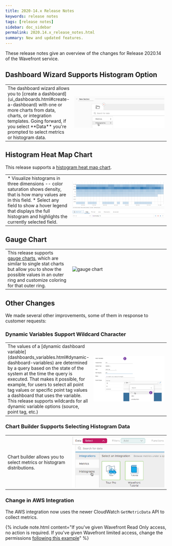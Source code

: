 ```yaml
---
title: 2020-14.x Release Notes
keywords: release notes
tags: [release notes]
sidebar: doc_sidebar
permalink: 2020.14.x_release_notes.html
summary: New and updated features.
---
```


These release notes give an overview of the changes for Release 2020.14 of the Wavefront service.

## Dashboard Wizard Supports Histogram Option

<table style="width: 100%;">
<tbody>
<tr>
<td width="40%" markdown="span">The dashboard wizard allows you to [create a dashboard](ui_dashboards.html#create-a-dashboard) with one or more charts from data, charts, or integration templates. Going forward, if you select **Data** you're prompted to select metrics or histogram data.
</td>
<td width="60%"><img src="/images/create_dashboard_from_histogram.png" alt="Create dashboard from histogram"/>
</td>
</tr>
</tbody>
</table>

## Histogram Heat Map Chart

This release supports a [histogram heat map chart](visualize_histograms.html#visualize-histogram-distributions-in-a-heat-map).

<table style="width: 100%;">
<tbody>
<tr>
<td width="40%" markdown="span">* Visualize histograms in three dimensions -- color saturation shows density, that is how many values are in this field.
* Select any field to show a hover legend that displays the full histogram and highlights the currently selected field.
</td>
<td width="60%"><img src="images/heat_map.png" alt="histogram heat map">
</td>
</tr>
</tbody>
</table>


## Gauge Chart


<table style="width: 100%;">
<tbody>
<tr>
<td width="40%" markdown="span">This release supports <a href="ui_chart_reference.html#gauge-chart">gauge charts</a>, which are similar to single stat charts but allow you to show the possible values in an outer ring and customize coloring for that outer ring.
</td>
<td width="60%"><img src="images/TBD.png" alt="gauge chart">
</td>
</tr>
</tbody>
</table>

## Other Changes

We made several other improvements, some of them in response to customer requests:

### Dynamic Variables Support Wildcard Character

<table style="width: 100%;">
<tbody>
<tr>
<td width="40%" markdown="span">The values of a [dynamic dashboard variable](dashboards_variables.html#dynamic-dashboard-variables) are determined by a query based on the state of the system at the time the query is executed. That makes it possible, for example, for users to select all point tag values or specific point tag values a dashboard that uses the variable. This release supports wildcards for all dynamic variable options (source, point tag, etc.)
</td>
<td width="60%"><img src="/images/select_point_tag_variable.png" alt="Select point tag variable"/>
</td>
</tr>
</tbody>
</table>

### Chart Builder Supports Selecting Histogram Data

<table style="width: 100%;">
<tbody>
<tr>
<td width="40%" markdown="span">Chart builder allows you to select metrics or histogram distributions.
</td>
<td width="60%"><img src="images/chart_builder_histograms.png" alt="Histogram option in chart builder"/>
</td>
</tr>
</tbody>
</table>

### Change in AWS Integration

The AWS integration now uses the newer CloudWatch `GetMetricData` API to collect metrics.

{% include note.html content="If you've given Wavefront Read Only access, no action is required. If you've given Wavefront limited access, change the permissions [following this example](integrations_aws_overview.html#create-iam-policy-to-specify-limited-access)" %}

<!---
This change moved to the next release

### Additions to ~query.*.scanned Internal Metrics

New internal metrics allow you to monitor histograms and spans. The result is the following:

<table style="width: 100%;">
<tbody>
<tr>
<td width="30%">~query.summaries_scanned</td>
<td width="70%">Per-second rate at which metrics are being queried from dashboards, alerts, charts or API calls.
</td>
</tr>
<tr>
<td width="30%">~query.spans_scanned</td>
<td width="70%">Per-second rate at which spans are being queried from dashboards, alerts, charts or API calls.
</td>
</tr>
<tr>
<td width="30%">~query.histograms_scanned</td>
<td width="70%">Per-second rate at which histograms are being queried from dashboards, alerts, charts or API calls.
</td>
</tr>
</tbody>
</table>
--->
